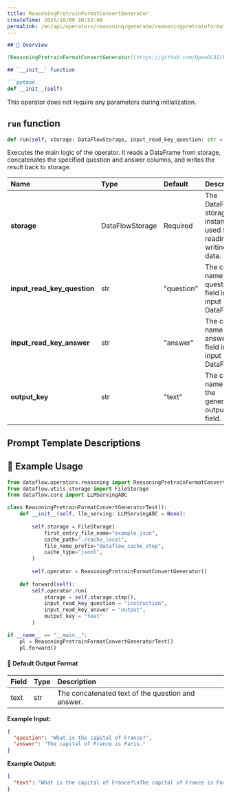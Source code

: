 ```yaml
---
title: ReasoningPretrainFormatConvertGenerator
createTime: 2025/10/09 16:52:48
permalink: /en/api/operators/reasoning/generate/reasoningpretrainformatconvertgenerator/
---
```


```markdown
## 📘 Overview

[ReasoningPretrainFormatConvertGenerator](https://github.com/OpenDCAI/DataFlow/blob/main/dataflow/operators/reasoning/generate/reasoning_pretrain_format_convert_generator.py) is an operator designed to convert data from a Supervised Fine-Tuning (SFT) format to a pre-training format. It achieves this by concatenating a question and its corresponding answer into a single text field, which is a common requirement for pre-training language models.

## `__init__` function

```python
def __init__(self)
```

This operator does not require any parameters during initialization.

## `run` function

```python
def run(self, storage: DataFlowStorage, input_read_key_question: str = "question", input_read_key_answer: str = "answer", output_key: str = "text")
```

Executes the main logic of the operator. It reads a DataFrame from storage, concatenates the specified question and answer columns, and writes the result back to storage.

| Name                      | Type            | Default    | Description                                                  |
| :------------------------ | :-------------- | :--------- | :----------------------------------------------------------- |
| **storage**               | DataFlowStorage | Required   | The DataFlow storage instance used for reading and writing data. |
| **input_read_key_question** | str             | "question" | The column name of the question field in the input DataFrame.  |
| **input_read_key_answer** | str             | "answer"   | The column name of the answer field in the input DataFrame.    |
| **output_key**            | str             | "text"     | The column name for the generated output text field.         |

## Prompt Template Descriptions



## 🧠 Example Usage

```python
from dataflow.operators.reasoning import ReasoningPretrainFormatConvertGenerator
from dataflow.utils.storage import FileStorage
from dataflow.core import LLMServingABC

class ReasoningPretrainFormatConvertGeneratorTest():
    def __init__(self, llm_serving: LLMServingABC = None):
        
        self.storage = FileStorage(
            first_entry_file_name="example.json",
            cache_path="./cache_local",
            file_name_prefix="dataflow_cache_step",
            cache_type="jsonl",
        )
        
        self.operator = ReasoningPretrainFormatConvertGenerator()
        
    def forward(self):
        self.operator.run(
            storage = self.storage.step(),
            input_read_key_question = "instruction",
            input_read_key_answer = "output",
            output_key = "text"
        )

if __name__ == "__main__":
    pl = ReasoningPretrainFormatConvertGeneratorTest()
    pl.forward()
```

#### 🧾 Default Output Format

| Field | Type | Description                                        |
| :---- | :--- | :------------------------------------------------- |
| text  | str  | The concatenated text of the question and answer. |

**Example Input:**

```json
{
  "question": "What is the capital of France?",
  "answer": "The capital of France is Paris."
}
```

**Example Output:**

```json
{
  "text": "What is the capital of France?\nThe capital of France is Paris."
}
```
```
